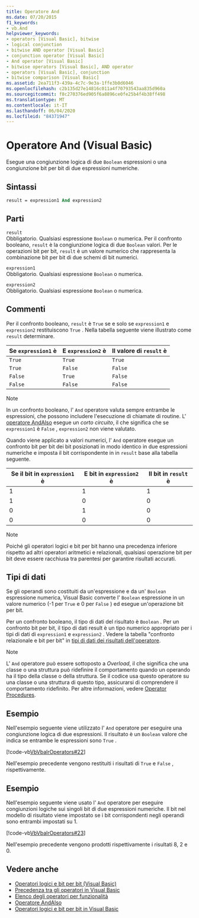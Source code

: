 ```yaml
---
title: Operatore And
ms.date: 07/20/2015
f1_keywords:
- vb.And
helpviewer_keywords:
- operators [Visual Basic], bitwise
- logical conjunction
- bitwise AND operator [Visual Basic]
- conjunction operator [Visual Basic]
- And operator [Visual Basic]
- bitwise operators [Visual Basic], AND operator
- operators [Visual Basic], conjunction
- bitwise comparison [Visual Basic]
ms.assetid: 2ea711f3-439a-4c7c-9e3a-1ffe3b0d6046
ms.openlocfilehash: c2b135d27e14816c011a4f70793543aa835d960a
ms.sourcegitcommit: f8c270376ed905f6a8896ce0fe25b4f4b38ff498
ms.translationtype: MT
ms.contentlocale: it-IT
ms.lasthandoff: 06/04/2020
ms.locfileid: "84371947"
---
```

# <a name="and-operator-visual-basic"></a>Operatore And (Visual Basic)
Esegue una congiunzione logica di due `Boolean` espressioni o una congiunzione bit per bit di due espressioni numeriche.  
  
## <a name="syntax"></a>Sintassi  
  
```vb  
result = expression1 And expression2  
```  
  
## <a name="parts"></a>Parti  
 `result`  
 Obbligatorio. Qualsiasi espressione `Boolean` o numerica. Per il confronto booleano, `result` è la congiunzione logica di due `Boolean` valori. Per le operazioni bit per bit, `result` è un valore numerico che rappresenta la combinazione bit per bit di due schemi di bit numerici.  
  
 `expression1`  
 Obbligatorio. Qualsiasi espressione `Boolean` o numerica.  
  
 `expression2`  
 Obbligatorio. Qualsiasi espressione `Boolean` o numerica.  
  
## <a name="remarks"></a>Commenti  
 Per il confronto booleano, `result` è `True` se e solo se `expression1` e `expression2` restituiscono `True` . Nella tabella seguente viene illustrato come `result` determinare.  
  
|Se `expression1` è |E `expression2` è|Il valore di `result` è|  
|-------------------------|--------------------------|------------------------------|  
|`True`|`True`|`True`|  
|`True`|`False`|`False`|  
|`False`|`True`|`False`|  
|`False`|`False`|`False`|  
  
> [!NOTE]
> In un confronto booleano, l' `And` operatore valuta sempre entrambe le espressioni, che possono includere l'esecuzione di chiamate di routine. L' [operatore AndAlso](andalso-operator.md) esegue un *corto circuito*, il che significa che se `expression1` è `False` , `expression2` non viene valutato.  
  
 Quando viene applicato a valori numerici, l' `And` operatore esegue un confronto bit per bit dei bit posizionati in modo identico in due espressioni numeriche e imposta il bit corrispondente in in `result` base alla tabella seguente.  
  
|Se il bit in `expression1` è|E bit in `expression2` è|Il bit in `result` è|  
|--------------------------------|---------------------------------|----------------------------|  
|1|1|1|  
|1|0|0|  
|0|1|0|  
|0|0|0|  
  
> [!NOTE]
> Poiché gli operatori logici e bit per bit hanno una precedenza inferiore rispetto ad altri operatori aritmetici e relazionali, qualsiasi operazione bit per bit deve essere racchiusa tra parentesi per garantire risultati accurati.  
  
## <a name="data-types"></a>Tipi di dati  
 Se gli operandi sono costituiti da un'espressione e da un' `Boolean` espressione numerica, Visual Basic converte l' `Boolean` espressione in un valore numerico (-1 per `True` e 0 per `False` ) ed esegue un'operazione bit per bit.  
  
 Per un confronto booleano, il tipo di dati del risultato è `Boolean` . Per un confronto bit per bit, il tipo di dati result è un tipo numerico appropriato per i tipi di dati di `expression1` e `expression2` . Vedere la tabella "confronto relazionale e bit per bit" in [tipi di dati dei risultati dell'operatore](data-types-of-operator-results.md).  
  
> [!NOTE]
> L' `And` operatore può essere sottoposto a *Overload*, il che significa che una classe o una struttura può ridefinire il comportamento quando un operando ha il tipo della classe o della struttura. Se il codice usa questo operatore su una classe o una struttura di questo tipo, assicurarsi di comprendere il comportamento ridefinito. Per altre informazioni, vedere [Operator Procedures](../../programming-guide/language-features/procedures/operator-procedures.md).  
  
## <a name="example"></a>Esempio  
 Nell'esempio seguente viene utilizzato l' `And` operatore per eseguire una congiunzione logica di due espressioni. Il risultato è un `Boolean` valore che indica se entrambe le espressioni sono `True` .  
  
 [!code-vb[VbVbalrOperators#22](~/samples/snippets/visualbasic/VS_Snippets_VBCSharp/VbVbalrOperators/VB/Class1.vb#22)]  
  
 Nell'esempio precedente vengono restituiti i risultati di `True` e `False` , rispettivamente.  
  
## <a name="example"></a>Esempio  
 Nell'esempio seguente viene usato l' `And` operatore per eseguire congiunzioni logiche sui singoli bit di due espressioni numeriche. Il bit nel modello di risultato viene impostato se i bit corrispondenti negli operandi sono entrambi impostati su 1.  
  
 [!code-vb[VbVbalrOperators#23](~/samples/snippets/visualbasic/VS_Snippets_VBCSharp/VbVbalrOperators/VB/Class1.vb#23)]  
  
 Nell'esempio precedente vengono prodotti rispettivamente i risultati 8, 2 e 0.  
  
## <a name="see-also"></a>Vedere anche

- [Operatori logici e bit per bit (Visual Basic)](logical-bitwise-operators.md)
- [Precedenza tra gli operatori in Visual Basic](operator-precedence.md)
- [Elenco degli operatori per funzionalità](operators-listed-by-functionality.md)
- [Operatore AndAlso](andalso-operator.md)
- [Operatori logici e bit per bit in Visual Basic](../../programming-guide/language-features/operators-and-expressions/logical-and-bitwise-operators.md)
